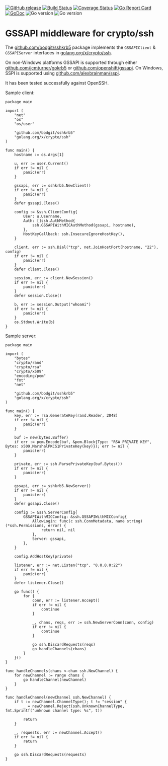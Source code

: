 [![GitHub release](https://img.shields.io/github/v/release/bodgit/sshkrb5)](https://github.com/bodgit/sshkrb5/releases)
[![Build Status](https://img.shields.io/github/actions/workflow/status/bodgit/sshkrb5/build.yml?branch=main)](https://github.com/bodgit/sshkrb5/actions?query=workflow%3ABuild)
[![Coverage Status](https://coveralls.io/repos/github/bodgit/sshkrb5/badge.svg?branch=main)](https://coveralls.io/github/bodgit/sshkrb5?branch=main)
[![Go Report Card](https://goreportcard.com/badge/github.com/bodgit/sshkrb5)](https://goreportcard.com/report/github.com/bodgit/sshkrb5)
[![GoDoc](https://godoc.org/github.com/bodgit/sshkrb5?status.svg)](https://godoc.org/github.com/bodgit/sshkrb5)
![Go version](https://img.shields.io/badge/Go-1.20-brightgreen.svg)
![Go version](https://img.shields.io/badge/Go-1.19-brightgreen.svg)

# GSSAPI middleware for crypto/ssh

The [github.com/bodgit/sshkrb5](https://godoc.org/github.com/bodgit/sshkrb5)
package implements the `GSSAPIClient` & `GSSAPIServer` interfaces in
[golang.org/x/crypto/ssh](https://godoc.org/golang.org/x/crypto/ssh).

On non-Windows platforms GSSAPI is supported through either
[github.com/jcmturner/gokrb5](https://github.com/jcmturner/gokrb5) or
[github.com/openshift/gssapi](https://github.com/openshift/gssapi). On
Windows, SSPI is supported using
[github.com/alexbrainman/sspi](https://github.com/alexbrainman/sspi).

It has been tested successfully against OpenSSH.

Sample client:

```golang
package main

import (
	"net"
	"os"
	"os/user"

	"github.com/bodgit/sshkrb5"
	"golang.org/x/crypto/ssh"
)

func main() {
	hostname := os.Args[1]

	u, err := user.Current()
	if err != nil {
		panic(err)
	}

	gssapi, err := sshkrb5.NewClient()
	if err != nil {
		panic(err)
	}
	defer gssapi.Close()

	config := &ssh.ClientConfig{
		User: u.Username,
		Auth: []ssh.AuthMethod{
			ssh.GSSAPIWithMICAuthMethod(gssapi, hostname),
		},
		HostKeyCallback: ssh.InsecureIgnoreHostKey(),
	}

	client, err := ssh.Dial("tcp", net.JoinHostPort(hostname, "22"), config)
	if err != nil {
		panic(err)
	}
	defer client.Close()

	session, err := client.NewSession()
	if err != nil {
		panic(err)
	}
	defer session.Close()

	b, err := session.Output("whoami")
	if err != nil {
		panic(err)
	}
	os.Stdout.Write(b)
}
```

Sample server:

```golang
package main

import (
	"bytes"
	"crypto/rand"
	"crypto/rsa"
	"crypto/x509"
	"encoding/pem"
	"fmt"
	"net"

	"github.com/bodgit/sshkrb5"
	"golang.org/x/crypto/ssh"
)

func main() {
	key, err := rsa.GenerateKey(rand.Reader, 2048)
	if err != nil {
		panic(err)
	}

	buf := new(bytes.Buffer)
	if err := pem.Encode(buf, &pem.Block{Type: "RSA PRIVATE KEY", Bytes: x509.MarshalPKCS1PrivateKey(key)}); err != nil {
		panic(err)
	}

	private, err := ssh.ParsePrivateKey(buf.Bytes())
	if err != nil {
		panic(err)
	}

	gssapi, err := sshkrb5.NewServer()
	if err != nil {
		panic(err)
	}
	defer gssapi.Close()

	config := &ssh.ServerConfig{
		GSSAPIWithMICConfig: &ssh.GSSAPIWithMICConfig{
			AllowLogin: func(c ssh.ConnMetadata, name string) (*ssh.Permissions, error) {
				return nil, nil
			},
			Server: gssapi,
		},
	}

	config.AddHostKey(private)

	listener, err := net.Listen("tcp", "0.0.0.0:22")
	if err != nil {
		panic(err)
	}
	defer listener.Close()

	go func() {
		for {
			conn, err := listener.Accept()
			if err != nil {
				continue
			}

			_, chans, reqs, err := ssh.NewServerConn(conn, config)
			if err != nil {
				continue
			}

			go ssh.DiscardRequests(reqs)
			go handleChannels(chans)
		}
	}()
}

func handleChannels(chans <-chan ssh.NewChannel) {
	for newChannel := range chans {
		go handleChannel(newChannel)
	}
}

func handleChannel(newChannel ssh.NewChannel) {
	if t := newChannel.ChannelType(); t != "session" {
		_ = newChannel.Reject(ssh.UnknownChannelType, fmt.Sprintf("unknown channel type: %s", t))

		return
	}

	_, requests, err := newChannel.Accept()
	if err != nil {
		return
	}

	go ssh.DiscardRequests(requests)
}
```
